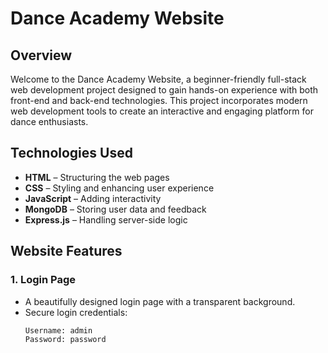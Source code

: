 # Dance Academy Website

## Overview

Welcome to the Dance Academy Website, a beginner-friendly full-stack web development project designed to gain hands-on experience with both front-end and back-end technologies. This project incorporates modern web development tools to create an interactive and engaging platform for dance enthusiasts.

## Technologies Used

- **HTML** – Structuring the web pages  
- **CSS** – Styling and enhancing user experience  
- **JavaScript** – Adding interactivity  
- **MongoDB** – Storing user data and feedback  
- **Express.js** – Handling server-side logic  

## Website Features

### 1. Login Page

- A beautifully designed login page with a transparent background.  
- Secure login credentials:  
  ```plaintext
  Username: admin
  Password: password
